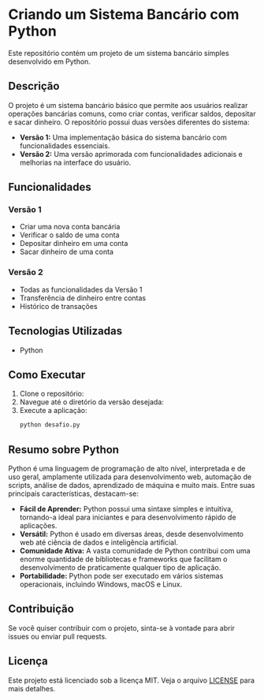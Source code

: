 # Criando um Sistema Bancário com Python

Este repositório contém um projeto de um sistema bancário simples desenvolvido em Python.

## Descrição

O projeto é um sistema bancário básico que permite aos usuários realizar operações bancárias comuns, como criar contas, verificar saldos, depositar e sacar dinheiro. O repositório possui duas versões diferentes do sistema:

- **Versão 1:** Uma implementação básica do sistema bancário com funcionalidades essenciais.
- **Versão 2:** Uma versão aprimorada com funcionalidades adicionais e melhorias na interface do usuário.

## Funcionalidades

### Versão 1
- Criar uma nova conta bancária
- Verificar o saldo de uma conta
- Depositar dinheiro em uma conta
- Sacar dinheiro de uma conta

### Versão 2
- Todas as funcionalidades da Versão 1
- Transferência de dinheiro entre contas
- Histórico de transações

## Tecnologias Utilizadas

- Python

## Como Executar

1. Clone o repositório:
2. Navegue até o diretório da versão desejada:
3. Execute a aplicação:
   ```bash
   python desafio.py
   ```

## Resumo sobre Python

Python é uma linguagem de programação de alto nível, interpretada e de uso geral, amplamente utilizada para desenvolvimento web, automação de scripts, análise de dados, aprendizado de máquina e muito mais. Entre suas principais características, destacam-se:

- **Fácil de Aprender:** Python possui uma sintaxe simples e intuitiva, tornando-a ideal para iniciantes e para desenvolvimento rápido de aplicações.
- **Versátil:** Python é usado em diversas áreas, desde desenvolvimento web até ciência de dados e inteligência artificial.
- **Comunidade Ativa:** A vasta comunidade de Python contribui com uma enorme quantidade de bibliotecas e frameworks que facilitam o desenvolvimento de praticamente qualquer tipo de aplicação.
- **Portabilidade:** Python pode ser executado em vários sistemas operacionais, incluindo Windows, macOS e Linux.

## Contribuição

Se você quiser contribuir com o projeto, sinta-se à vontade para abrir issues ou enviar pull requests.

## Licença

Este projeto está licenciado sob a licença MIT. Veja o arquivo [LICENSE](LICENSE) para mais detalhes.
